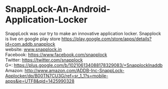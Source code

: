 # SnappLock-An-Android-Application-Locker
SnappLock was our try to make an innovative application locker.
Snapplock is live on google play store https://play.google.com/store/apps/details?id=com.addb.snapplock<br>
website: www.snapplock.in<br>
Facebook: https://www.facebook.com/snapplock<br>
Twitter: https://twitter.com/snapplock<br>
G+: https://plus.google.com/b/102106134088178329083/+SnapplockInaddb<br>
Amazon: http://www.amazon.com/ADDB-Inc-SnappLock-Applocker/dp/B00TN7CU3G/ref=sr_1_1?s=mobile-apps&ie=UTF8&qid=1425990328<br>
